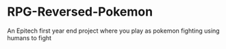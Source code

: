 # RPG-Reversed-Pokemon
An Epitech first year end project where you play as pokemon fighting using humans to fight
